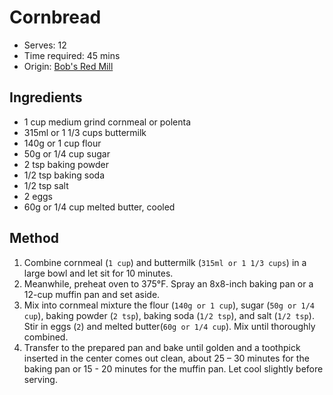 # Cornbread
* Serves: 12
* Time required: 45 mins
* Origin: [Bob's Red Mill]([https://github.com/Adroz/recipe-database](https://www.bobsredmill.com/recipes/how-to-make/cornbread/))

## Ingredients
* 1 cup medium grind cornmeal or polenta
* 315ml or 1 1/3 cups buttermilk
* 140g or 1 cup flour
* 50g or 1/4 cup sugar
* 2 tsp baking powder
* 1/2 tsp baking soda
* 1/2 tsp salt
* 2 eggs
* 60g or 1/4 cup melted butter, cooled

## Method
1. Combine cornmeal (`1 cup`) and buttermilk (`315ml or 1 1/3 cups`) in a large bowl and let sit for 10 minutes.
1. Meanwhile, preheat oven to 375°F. Spray an 8x8-inch baking pan or a 12-cup muffin pan and set aside.
1. Mix into cornmeal mixture the flour (`140g or 1 cup`), sugar (`50g or 1/4 cup`), baking powder (`2 tsp`), baking soda (`1/2 tsp`), and salt (`1/2 tsp`). Stir in eggs (`2`) and melted butter(`60g or 1/4 cup`). Mix until thoroughly combined.
1. Transfer to the prepared pan and bake until golden and a toothpick inserted in the center comes out clean, about 25 – 30 minutes for the baking pan or 15 - 20 minutes for the muffin pan. Let cool slightly before serving.
